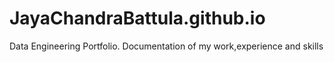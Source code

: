 # JayaChandraBattula.github.io
Data Engineering Portfolio. Documentation of my work,experience and skills
